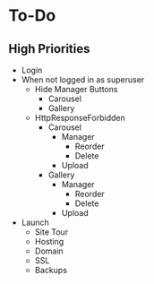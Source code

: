 # To-Do

## High Priorities

- Login
- When not logged in as superuser
  - Hide Manager Buttons
    - Carousel
    - Gallery
  - HttpResponseForbidden
    - Carousel
      - Manager
        - Reorder
        - Delete
      - Upload
    - Gallery
      - Manager
        - Reorder
        - Delete
      - Upload
- Launch
  - Site Tour
  - Hosting
  - Domain
  - SSL
  - Backups
